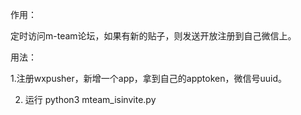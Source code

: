 作用：

定时访问m-team论坛，如果有新的贴子，则发送开放注册到自己微信上。

用法：

  1.注册wxpusher，新增一个app，拿到自己的apptoken，微信号uuid。

2. 运行 python3   mteam_isinvite.py